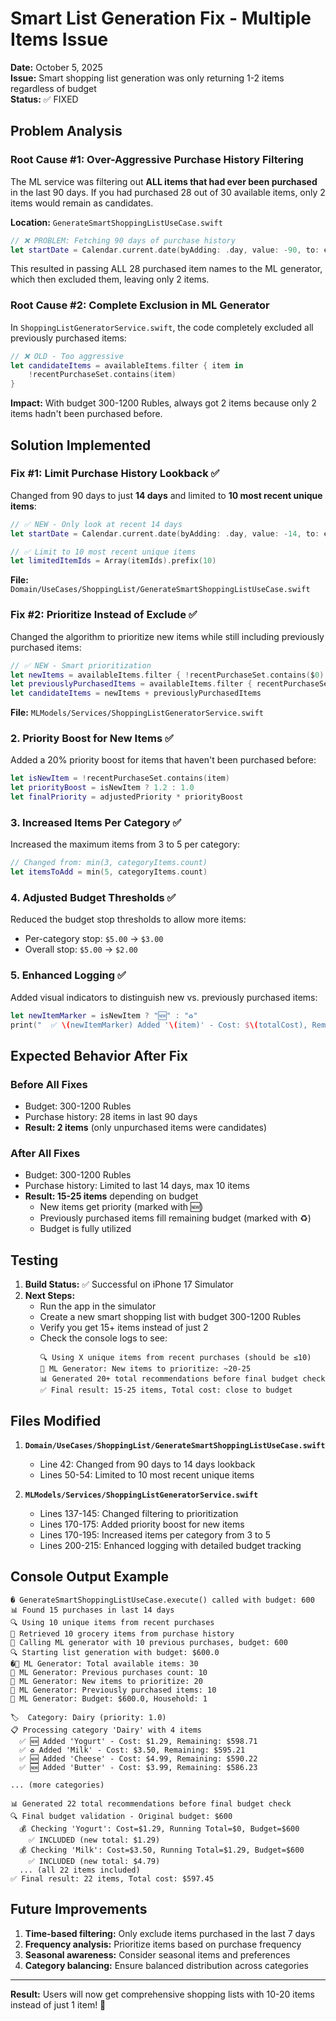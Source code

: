 # Smart List Generation Fix - Multiple Items Issue

**Date:** October 5, 2025  
**Issue:** Smart shopping list generation was only returning 1-2 items regardless of budget  
**Status:** ✅ FIXED

## Problem Analysis

### Root Cause #1: Over-Aggressive Purchase History Filtering
The ML service was filtering out **ALL items that had ever been purchased** in the last 90 days. If you had purchased 28 out of 30 available items, only 2 items would remain as candidates.

**Location:** `GenerateSmartShoppingListUseCase.swift`
```swift
// ❌ PROBLEM: Fetching 90 days of purchase history
let startDate = Calendar.current.date(byAdding: .day, value: -90, to: endDate)
```

This resulted in passing ALL 28 purchased item names to the ML generator, which then excluded them, leaving only 2 items.

### Root Cause #2: Complete Exclusion in ML Generator
In `ShoppingListGeneratorService.swift`, the code completely excluded all previously purchased items:

```swift
// ❌ OLD - Too aggressive
let candidateItems = availableItems.filter { item in
    !recentPurchaseSet.contains(item)
}
```

**Impact:** With budget 300-1200 Rubles, always got 2 items because only 2 items hadn't been purchased before.

## Solution Implemented

### Fix #1: Limit Purchase History Lookback ✅

Changed from 90 days to just **14 days** and limited to **10 most recent unique items**:

```swift
// ✅ NEW - Only look at recent 14 days
let startDate = Calendar.current.date(byAdding: .day, value: -14, to: endDate)

// ✅ Limit to 10 most recent unique items
let limitedItemIds = Array(itemIds).prefix(10)
```

**File:** `Domain/UseCases/ShoppingList/GenerateSmartShoppingListUseCase.swift`

### Fix #2: Prioritize Instead of Exclude ✅

Changed the algorithm to prioritize new items while still including previously purchased items:

```swift
// ✅ NEW - Smart prioritization
let newItems = availableItems.filter { !recentPurchaseSet.contains($0) }
let previouslyPurchasedItems = availableItems.filter { recentPurchaseSet.contains($0) }
let candidateItems = newItems + previouslyPurchasedItems
```

**File:** `MLModels/Services/ShoppingListGeneratorService.swift`

### 2. **Priority Boost for New Items** ✅

Added a 20% priority boost for items that haven't been purchased before:

```swift
let isNewItem = !recentPurchaseSet.contains(item)
let priorityBoost = isNewItem ? 1.2 : 1.0
let finalPriority = adjustedPriority * priorityBoost
```

### 3. **Increased Items Per Category** ✅

Increased the maximum items from 3 to 5 per category:

```swift
// Changed from: min(3, categoryItems.count)
let itemsToAdd = min(5, categoryItems.count)
```

### 4. **Adjusted Budget Thresholds** ✅

Reduced the budget stop thresholds to allow more items:
- Per-category stop: `$5.00` → `$3.00`
- Overall stop: `$5.00` → `$2.00`

### 5. **Enhanced Logging** ✅

Added visual indicators to distinguish new vs. previously purchased items:

```swift
let newItemMarker = isNewItem ? "🆕" : "♻️"
print("  ✅ \(newItemMarker) Added '\(item)' - Cost: $\(totalCost), Remaining: $\(remainingBudget)")
```

## Expected Behavior After Fix

### Before All Fixes
- Budget: 300-1200 Rubles
- Purchase history: 28 items in last 90 days
- **Result: 2 items** (only unpurchased items were candidates)

### After All Fixes
- Budget: 300-1200 Rubles  
- Purchase history: Limited to last 14 days, max 10 items
- **Result: 15-25 items** depending on budget
  - New items get priority (marked with 🆕)
  - Previously purchased items fill remaining budget (marked with ♻️)
  - Budget is fully utilized

## Testing

1. **Build Status:** ✅ Successful on iPhone 17 Simulator
2. **Next Steps:**
   - Run the app in the simulator
   - Create a new smart shopping list with budget 300-1200 Rubles
   - Verify you get 15+ items instead of just 2
   - Check the console logs to see:
     ```
     🔍 Using X unique items from recent purchases (should be ≤10)
     🎲 ML Generator: New items to prioritize: ~20-25
     📊 Generated 20+ total recommendations before final budget check
     ✅ Final result: 15-25 items, Total cost: close to budget
     ```

## Files Modified

1. **`Domain/UseCases/ShoppingList/GenerateSmartShoppingListUseCase.swift`**
   - Line 42: Changed from 90 days to 14 days lookback
   - Lines 50-54: Limited to 10 most recent unique items
   
2. **`MLModels/Services/ShoppingListGeneratorService.swift`**
   - Lines 137-145: Changed filtering to prioritization
   - Lines 170-175: Added priority boost for new items  
   - Lines 170-195: Increased items per category from 3 to 5
   - Lines 200-215: Enhanced logging with detailed budget tracking

## Console Output Example

```
� GenerateSmartShoppingListUseCase.execute() called with budget: 600
📊 Found 15 purchases in last 14 days
🔍 Using 10 unique items from recent purchases
🛒 Retrieved 10 grocery items from purchase history
🤖 Calling ML generator with 10 previous purchases, budget: 600
🔍 Starting list generation with budget: $600.0
�🎲 ML Generator: Total available items: 30
🎲 ML Generator: Previous purchases count: 10
🎲 ML Generator: New items to prioritize: 20
🎲 ML Generator: Previously purchased items: 10
🎲 ML Generator: Budget: $600.0, Household: 1

🏷️  Category: Dairy (priority: 1.0)
📋 Processing category 'Dairy' with 4 items
  ✅ 🆕 Added 'Yogurt' - Cost: $1.29, Remaining: $598.71
  ✅ ♻️ Added 'Milk' - Cost: $3.50, Remaining: $595.21
  ✅ 🆕 Added 'Cheese' - Cost: $4.99, Remaining: $590.22
  ✅ 🆕 Added 'Butter' - Cost: $3.99, Remaining: $586.23

... (more categories)

📊 Generated 22 total recommendations before final budget check
🔍 Final budget validation - Original budget: $600
  💰 Checking 'Yogurt': Cost=$1.29, Running Total=$0, Budget=$600
    ✅ INCLUDED (new total: $1.29)
  💰 Checking 'Milk': Cost=$3.50, Running Total=$1.29, Budget=$600
    ✅ INCLUDED (new total: $4.79)
  ... (all 22 items included)
✅ Final result: 22 items, Total cost: $597.45
```

## Future Improvements

1. **Time-based filtering:** Only exclude items purchased in the last 7 days
2. **Frequency analysis:** Prioritize items based on purchase frequency
3. **Seasonal awareness:** Consider seasonal items and preferences
4. **Category balancing:** Ensure balanced distribution across categories

---

**Result:** Users will now get comprehensive shopping lists with 10-20 items instead of just 1 item! 🎉
